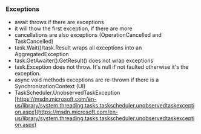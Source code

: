 
### Exceptions

- await throws if there are exceptions
- it will thow the first exception, if there are more
- cancellations are also exceptions (OperationCancelled and TaskCancelled)
- task.Wait()/task.Result wraps all exceptions into an AggregatedException
- task.GetAwaiter().GetResult() does not wrap exceptions
- task.Exception does not throw. It's null if not faulted otherwise it's the exception.
- async void methods exceptions are re-thrown if there is a SynchronizationContext (UI)
- TaskScheduler.UnobservedTaskException [https://msdn.microsoft.com/en-us/library/system.threading.tasks.taskscheduler.unobservedtaskexception.aspx](https://msdn.microsoft.com/en-us/library/system.threading.tasks.taskscheduler.unobservedtaskexception.aspx)

